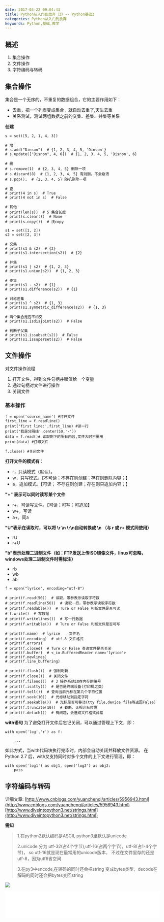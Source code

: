 ```yaml
---
date: 2017-05-22 09:04:43
title: Python从入门到放弃（3）-- Python基础3
categories: Python从入门到放弃
keywords: Python,基础,教学
---
```

## 概述
> 
1. 集合操作
2. 文件操作
3. 字符编码与转码


<!-- more -->
<!-- 这是　　缩进-->
##  集合操作

集合是一个无序的，不重复的数据组合，它的主要作用如下：
- 去重，把一个列表变成集合，就自动去重了,天生去重
- 关系测试，测试两组数据之前的交集、差集、并集等关系

**创建**
```
s = set([5, 2, 1, 4, 3])

# 增
# s.add("Dinson")  # {1, 2, 3, 4, 5, 'Dinson'}
# s.update(["Disnon", 4, 6])  # {1, 2, 3, 4, 5, 'Disnon', 6}

# 删
# s.remove(1)  # {2, 3, 4, 5} 删除一项
# s.discard(8)  # {1, 2, 3, 4, 5} 有则删，不会崩溃
# s.pop();  # {2, 3, 4, 5} 随机删除一项

# 查
# print(4 in s)  # True
# print(4 not in s)  # False

# 其他
# print(len(s))  # 5 集合长度
# print(s.clear())  # None
# print(s.copy())  # 浅copy

s1 = set([1, 2])
s2 = set([2, 3])

# 交集
# print(s1 & s2)  # {2}
# print(s1.intersection(s2))  # {2}

# 并集
# print(s1 | s2)  # {1, 2, 3}
# print(s1.union(s2))  # {1, 2, 3}

# 差集
# print(s1 - s2)  # {1}
# print(s1.difference(s2))  # {1}

# 对称差集
# print(s1 ^ s2)  # {1, 3}
# print(s1.symmetric_difference(s2))  # {1, 3}

# 两个集合是否不相交
# print(s1.isdisjoint(s2))  # False

# 判断子父集
# print(s1.issubset(s2))  # False
# print(s1.issuperset(s2))  # False
```

## 文件操作
对文件操作流程
1. 打开文件，得到文件句柄并赋值给一个变量
2. 通过句柄对文件进行操作
3. 关闭文件 

### 基本操作　　
```
f = open('source_name') #打开文件
first_line = f.readline()
print('first line:',first_line) #读一行
print('我是分隔线'.center(50,'-'))
data = f.read()# 读取剩下的所有内容,文件大时不要用
print(data) #打印文件
 
f.close() #关闭文件
```

**打开文件的模式有：**
- r，只读模式（默认）。
- w，只写模式。【不可读；不存在则创建；存在则删除内容；】
- a，追加模式。【可读；   不存在则创建；存在则只追加内容；】

**"+" 表示可以同时读写某个文件**
- r+，可读写文件。【可读；可写；可追加】
- w+，写读
- a+，同a

**"U"表示在读取时，可以将 \r \n \r\n自动转换成 \n （与 r 或 r+ 模式同使用）**
- rU
- r+U

**"b"表示处理二进制文件（如：FTP发送上传ISO镜像文件，linux可忽略，windows处理二进制文件时需标注）**
- rb
- wb
- ab

```
f = open("lyrice", encoding="utf-8")

# print(f.read(50))  # 读取，带参表示读取字符数
# print(f.readline(50))  # 读取一行，带参表示读取字符数
# print(f.readable())  # Ture or False 判断文件是否可读
# f.write()  # 写数据
# print(f.writelines())  # 写一行数据
# print(f.writable())  # Ture or False 判断文件是否可写

# print(f.name)  # lyrice    文件名
# print(f.encoding)  # utf-8 文件格式
# print(f.errors)
# print(f.closed)  # Ture or False 查询文件是否关闭
# print(f.buffer)  # <_io.BufferedReader name='lyrice'>
# print(f.newlines)
# print(f.line_buffering)

# print(f.flush())  # 强制刷新
# print(f.close())  # 关闭文件
# print(f.fileno())  # 3 操作系统IO在内存的编号
# print(f.isatty())  # 是否是终端设备(打印机之类)
# print(f.tell())  # 查询当前光标在第几个字符位置
# print(f.seek(10))  # 光标移动到指定字符
# print(f.seekable())  # 光标是否可移动(tty file,device file等返回False)
# print(f.truncate(10))  # 截断，无视光标位置
# print(f.detach())  # 有问题，会造成文件格式异常
```


**with语句**
为了避免打开文件后忘记关闭，可以通过管理上下文，即：
```
with open('log','r') as f:
     
    ...
```
如此方式，当with代码块执行完毕时，内部会自动关闭并释放文件资源。
在Python 2.7 后，with又支持同时对多个文件的上下文进行管理，即：
```
with open('log1') as obj1, open('log2') as obj2:
    pass
```


## 字符编码与转码
详细文章:
[http://www.cnblogs.com/yuanchenqi/articles/5956943.html](http://www.cnblogs.com/yuanchenqi/articles/5956943.html)
[http://www.diveintopython3.net/strings.html](http://www.diveintopython3.net/strings.html)

**需知**
> 1.在python2默认编码是ASCII, python3里默认是unicode
>
> 2.unicode 分为 utf-32(占4个字节),utf-16(占两个字节)，utf-8(占1-4个字节)， so utf-16就是现在最常用的unicode版本， 不过在文件里存的还是utf-8，因为utf8省空间
>
> 3.在py3中encode,在转码的同时还会把string 变成bytes类型，decode在解码的同时还会把bytes变回string

![](http://dinson-blog.hdinson.cn/Fl1tIyvZx5Wxfyzqt82Z1rdGwdkO.png)






<iframe frameborder="no" border="0" marginwidth="0" marginheight="0" width=100% height=86 src="//music.163.com/outchain/player?type=2&id=29950496&auto=1&height=66"></iframe>  